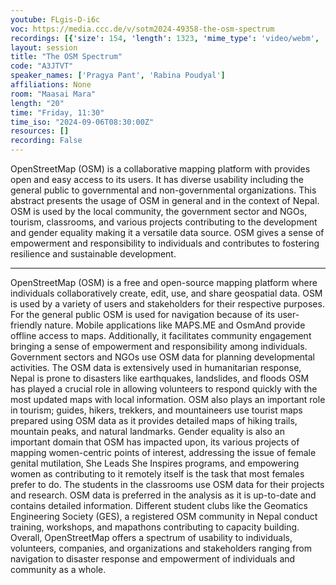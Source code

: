 ```yaml
---
youtube: FLgis-D-i6c
voc: https://media.ccc.de/v/sotm2024-49358-the-osm-spectrum
recordings: [{'size': 154, 'length': 1323, 'mime_type': 'video/webm', 'language': 'eng', 'filename': 'sotm2024-49358-eng-The_OSM_Spectrum_webm-hd.webm', 'state': 'new', 'folder': 'webm-hd', 'high_quality': True, 'width': 1920, 'height': 1080, 'updated_at': '2024-10-31T21:30:41.159+01:00', 'recording_url': 'https://cdn.media.ccc.de/events/sotm/2024/webm-hd/sotm2024-49358-eng-The_OSM_Spectrum_webm-hd.webm', 'url': 'https://media.ccc.de/public/recordings/81296', 'event_url': 'https://media.ccc.de/public/events/d23d1048-9f04-535b-bfe0-2024a4cf06c5', 'conference_url': 'https://media.ccc.de/public/conferences/sotm2024'}, {'size': 63, 'length': 1323, 'mime_type': 'video/webm', 'language': 'eng', 'filename': 'sotm2024-49358-eng-The_OSM_Spectrum_webm-sd.webm', 'state': 'new', 'folder': 'webm-sd', 'high_quality': False, 'width': 720, 'height': 576, 'updated_at': '2024-10-31T21:13:33.542+01:00', 'recording_url': 'https://cdn.media.ccc.de/events/sotm/2024/webm-sd/sotm2024-49358-eng-The_OSM_Spectrum_webm-sd.webm', 'url': 'https://media.ccc.de/public/recordings/81295', 'event_url': 'https://media.ccc.de/public/events/d23d1048-9f04-535b-bfe0-2024a4cf06c5', 'conference_url': 'https://media.ccc.de/public/conferences/sotm2024'}, {'size': 55, 'length': 1323, 'mime_type': 'video/mp4', 'language': 'eng', 'filename': 'sotm2024-49358-eng-The_OSM_Spectrum_sd.mp4', 'state': 'new', 'folder': 'h264-sd', 'high_quality': False, 'width': 720, 'height': 576, 'updated_at': '2024-10-31T21:07:15.571+01:00', 'recording_url': 'https://cdn.media.ccc.de/events/sotm/2024/h264-sd/sotm2024-49358-eng-The_OSM_Spectrum_sd.mp4', 'url': 'https://media.ccc.de/public/recordings/81294', 'event_url': 'https://media.ccc.de/public/events/d23d1048-9f04-535b-bfe0-2024a4cf06c5', 'conference_url': 'https://media.ccc.de/public/conferences/sotm2024'}, {'size': 20, 'length': 1323, 'mime_type': 'audio/mpeg', 'language': 'eng', 'filename': 'sotm2024-49358-eng-The_OSM_Spectrum_mp3.mp3', 'state': 'new', 'folder': 'mp3', 'high_quality': False, 'width': 0, 'height': 0, 'updated_at': '2024-10-31T21:04:16.851+01:00', 'recording_url': 'https://cdn.media.ccc.de/events/sotm/2024/mp3/sotm2024-49358-eng-The_OSM_Spectrum_mp3.mp3', 'url': 'https://media.ccc.de/public/recordings/81293', 'event_url': 'https://media.ccc.de/public/events/d23d1048-9f04-535b-bfe0-2024a4cf06c5', 'conference_url': 'https://media.ccc.de/public/conferences/sotm2024'}, {'size': 195, 'length': 1323, 'mime_type': 'video/mp4', 'language': 'eng', 'filename': 'sotm2024-49358-eng-The_OSM_Spectrum_hd.mp4', 'state': 'new', 'folder': 'h264-hd', 'high_quality': True, 'width': 1920, 'height': 1080, 'updated_at': '2024-10-31T21:02:11.734+01:00', 'recording_url': 'https://cdn.media.ccc.de/events/sotm/2024/h264-hd/sotm2024-49358-eng-The_OSM_Spectrum_hd.mp4', 'url': 'https://media.ccc.de/public/recordings/81292', 'event_url': 'https://media.ccc.de/public/events/d23d1048-9f04-535b-bfe0-2024a4cf06c5', 'conference_url': 'https://media.ccc.de/public/conferences/sotm2024'}]
layout: session
title: "The OSM Spectrum"
code: "A3JTVT"
speaker_names: ['Pragya Pant', 'Rabina Poudyal']
affiliations: None
room: "Maasai Mara"
length: "20"
time: "Friday, 11:30"
time_iso: "2024-09-06T08:30:00Z"
resources: []
recording: False
---
```


OpenStreetMap (OSM) is a collaborative mapping platform with provides open and easy access to its users. It has diverse usability including the general public to governmental and non-governmental organizations. This abstract presents the usage of OSM in general and in the context of Nepal. OSM is used by the local community, the government sector and NGOs, tourism, classrooms, and various projects contributing to the development and gender equality making it a versatile data source. OSM gives a sense of empowerment and responsibility to individuals and contributes to fostering resilience and sustainable development.

<hr>

OpenStreetMap (OSM) is a free and open-source mapping platform where individuals collaboratively create, edit, use, and share geospatial data. OSM is used by a variety of users and stakeholders for their respective purposes.
For the general public OSM is used for navigation because of its user-friendly nature. Mobile applications like MAPS.ME and OsmAnd provide offline access to maps. Additionally, it facilitates community engagement bringing a sense of empowerment and responsibility among individuals.
Government sectors and NGOs use OSM data for planning developmental activities. The OSM data is extensively used in humanitarian response, Nepal is prone to disasters like earthquakes, landslides, and floods OSM has played a crucial role in allowing volunteers to respond quickly with the most updated maps with local information.
OSM also plays an important role in tourism; guides, hikers, trekkers, and mountaineers use tourist maps prepared using OSM data as it provides detailed maps of hiking trails, mountain peaks, and natural landmarks.
Gender equality is also an important domain that OSM has impacted upon, its various projects of mapping women-centric points of interest, addressing the issue of female genital mutilation, She Leads She Inspires programs, and empowering women as contributing to it remotely itself is the task that most females prefer to do.
The students in the classrooms use OSM data for their projects and research. OSM data is preferred in the analysis as it is up-to-date and contains detailed information. Different student clubs like the Geomatics Engineering Society (GES), a registered OSM community in Nepal conduct training, workshops, and mapathons contributing to capacity building.
Overall, OpenStreetMap offers a spectrum of usability to individuals, volunteers, companies, and organizations and stakeholders ranging from navigation to disaster response and empowerment of individuals and community as a whole.

